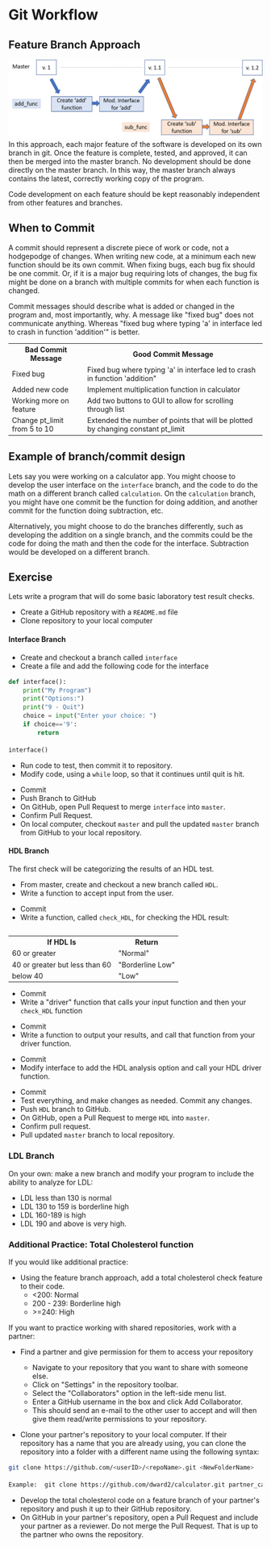 # Git Workflow
## Feature Branch Approach
![](./lecture_files/branching.png)
In this approach, each major feature of the software is developed on its own
branch in git.  Once the feature is complete, tested, and approved, it can
then be merged into the master branch.  No development should be done directly
on the master branch.  In this way, the master branch always contains the 
latest, correctly working copy of the program.

Code development on each feature should be kept reasonably independent from 
other features and branches.

## When to Commit
A commit should represent a discrete piece of work or code, not a hodgepodge
of changes.  When writing new code, at a minimum each new function should be
its own commit.  When fixing bugs, each bug fix should be one commit.  Or, if
it is a major bug requiring lots of changes, the bug fix might be done on a
branch with multiple commits for when each function is changed.

Commit messages should describe what is added or changed in the program and,
most importantly, why.  A message like "fixed bug" does not
communicate anything.  Whereas "fixed bug where typing 'a' in interface led
to crash in function 'addition'" is better.  

<table>
<tr>
<th>Bad Commit Message</th>
<th>Good Commit Message</th>
</tr>

<tr>
<td>Fixed bug</td>
<td>Fixed bug where typing 'a' in interface led to crash in function 'addition"</td>
</tr>

<tr>
<td>Added new code</td>
<td>Implement multiplication function in calculator</td>
</tr>

<tr>
<td> Working more on feature</td>
<td> Add two buttons to GUI to allow for scrolling through list</td>
</tr>

<tr>
<td>Change pt_limit from 5 to 10</td>
<td>Extended the number of points that will be plotted by changing constant pt_limit</td>
</tr>
<table>

## Example of branch/commit design
Lets say you were working on a calculator app.  You might choose to develop
the user interface on the `interface` branch, and the code to do the math on 
a different branch called `calculation`.  On the `calculation` branch, you 
might have one commit be the function for doing addition, and another commit
for the function doing subtraction, etc.

Alternatively, you might choose to do the branches differently, such as
developing the addition on a single branch, and the commits could be the code
for doing the math and then the code for the interface.  Subtraction would be
developed on a different branch.

## Exercise
Lets write a program that will do some basic laboratory test result checks.
* Create a GitHub repository with a `README.md` file
* Clone repository to your local computer

#### Interface Branch
* Create and checkout a branch called `interface`
* Create a file and add the following code for the interface
```python
def interface():
    print("My Program")
    print("Options:")
    print("9 - Quit")
    choice = input("Enter your choice: ")
    if choice=='9':
        return
   
interface()
```
* Run code to test, then commit it to repository.
* Modify code, using a `while` loop, so that it continues until quit is hit.
<!---
```python
def interface():
    keep_running = True
    while keep_running:
        print("My Program")
        print("Options:")
        print("9 - Quit")
        choice = input("Enter your choice: ")
        if choice=='9':
            keep_running = False
    return
   
```
--->
* Commit
* Push Branch to GitHub
* On GitHub, open Pull Request to merge `interface` into `master`.
* Confirm Pull Request.
* On local computer, checkout `master` and pull the updated `master` branch 
from GitHub to your local repository.

#### HDL Branch
The first check will be categorizing the results of an HDL test.
* From master, create and checkout a new branch called `HDL`.
* Write a function to accept input from the user.
<!---
```python
def accept_input():
    entry = input("Enter the test result: ")
    return int(entry)
```
--->
* Commit
* Write a function, called `check_HDL`, for checking the HDL result:
<table>
<tr>
<th>If HDL Is</th> <th>Return</th>
</tr>
<tr>
<td> 60 or greater</td> <td>"Normal"</td>
</tr>
<tr>
<td>40 or greater but less than 60</td> <td>"Borderline Low"</td>
</tr>
<tr>
<td>below 40</td> <td>"Low"</td>
</tr>

</table>

<!---
```python
def check_HDL(HDL):
    if HDL >= 60:
        return "Normal"
    elif 40 <= HDL < 60:
        return "Borderline Low"
    else:
        return "Low"        
```
--->
* Commit
* Write a "driver" function that calls your input function and then your 
`check_HDL` function
<!---
```python
def HDL_test_checker():
    test_result = accept_input()
    HDL_level = check_HDL(test_result)
```
--->
* Commit
* Write a function to output your results, and call that function from your
driver function.
<!---
```python
def output_result(test_name, test_score, test_result):
    print(f"For the {test_name} test, a result of {test_score} is {test_result}")

def HDL_test_checker():
    test_result = accept_input()
    HDL_level = check_HDL(test_result)
    output_results("HDL", test_result, HDL_level)
```
--->
* Commit
* Modify interface to add the HDL analysis option and call your HDL driver 
function.
<!---
```python
def interface():
    keep_running = True
    while keep_running:
        print("My Program")
        print("Options:")
        print("1 - Cholesterol Check")
        print("9 - Quit")
        choice = input("Enter your choice: ")
        if choice=='9':
            keep_running = False
        elif choice == '1':
            cholesterol_check()
    return
```
--->
* Commit
* Test everything, and make changes as needed.  Commit any changes.
* Push `HDL` branch to GitHub.
* On GitHub, open a Pull Request to merge `HDL` into `master`.
* Confirm pull request.
* Pull updated `master` branch to local repository.

### LDL Branch
On your own:  make a new branch and modify your program to include the
ability to analyze for LDL:
* LDL less than 130 is normal
* LDL 130 to 159 is borderline high
* LDL 160-189 is high
* LDL 190 and above is very high.
   

### Additional Practice: Total Cholesterol function
If you would like additional practice:
* Using the feature branch approach, add a total cholesterol check feature 
to their code.
  - <200: Normal
  - 200 - 239: Borderline high
  - \>=240: High

If you want to practice working with shared repositories, work with a partner:
* Find a partner and give permission for them to access your repository
  - Navigate to your repository that you want to share with someone else.
  - Click on "Settings" in the repository toolbar.
  - Select the "Collaborators" option in the left-side menu list.
  - Enter a GitHub username in the box and click Add Collaborator.
  - This should send an e-mail to the other user to accept and will then give
  them read/write permissions to your repository.
  
* Clone your partner's repository to your local computer.  If their repository
has a name that you are already using, you can clone the repository into a
folder with a different name using the following syntax:
```bash
git clone https://github.com/<userID>/<repoName>.git <NewFolderName>

Example:  git clone https://github.com/dward2/calculator.git partner_calculator
```
 
* Develop the total cholesterol code on a feature branch of your partner's
repository and push it up to their GitHub repository.
* On GitHub in your partner's repository, open a Pull Request and include your 
partner as a reviewer.  Do not merge
the Pull Request.  That is up to the partner who owns the repository.
